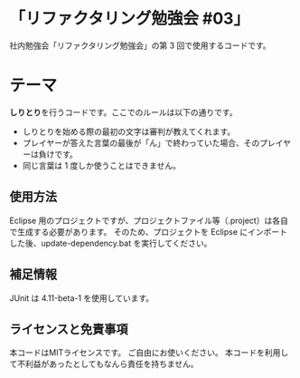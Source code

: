 # 「リファクタリング勉強会 #03」

社内勉強会「リファクタリング勉強会」の第 3 回で使用するコードです。

# テーマ
**しりとり**を行うコードです。ここでのルールは以下の通りです。

*   しりとりを始める際の最初の文字は審判が教えてくれます。
*   プレイヤーが答えた言葉の最後が「ん」で終わっていた場合、そのプレイヤーは負けです。
*   同じ言葉は 1 度しか使うことはできません。

## 使用方法
Eclipse 用のプロジェクトですが、プロジェクトファイル等（.project）は各自で生成する必要があります。
そのため、プロジェクトを Eclipse にインポートした後、update-dependency.bat を実行してください。

## 補足情報
JUnit は 4.11-beta-1 を使用しています。


## ライセンスと免責事項
本コードはMITライセンスです。
ご自由にお使いください。
本コードを利用して不利益があったとしてもなんら責任を持ちません。


